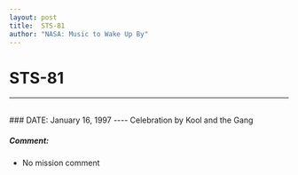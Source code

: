```yaml
---
layout: post
title:  STS-81
author: "NASA: Music to Wake Up By"
---
```


# STS-81
----
<br/>
### DATE: January 16, 1997
----
Celebration by Kool and the Gang

##### Comment:
* No mission comment
